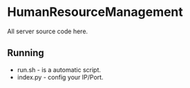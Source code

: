 # HumanResourceManagement
All server source code here.

## Running
* run.sh - is a automatic script.
* index.py - config your IP/Port.
